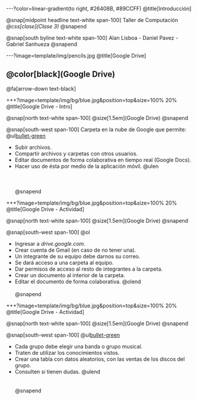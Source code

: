 ---?color=linear-gradient(to right, #26408B, #89CCFF)
@title[Introducción]

@snap[midpoint headline text-white span-100]
Taller de Computación<br>
*@css[clase](Clase 3)*
@snapend

@snap[south byline text-white span-100]
Alan Lisboa - Daniel Pavez - Gabriel Sanhueza
@snapend


---?image=template/img/pencils.jpg
@title[Google Drive]

## @color[black](Google Drive)

@fa[arrow-down text-black]

+++?image=template/img/bg/blue.jpg&position=top&size=100% 20%
@title[Google Drive - Intro]

@snap[north text-white span-100]
@size[1.5em](Google Drive)
@snapend

@snap[south-west span-100]
Carpeta en la nube de Google que permite:
@ul[bullet-green](false)
- Subir archivos.
- Compartir archivos y carpetas con otros usuarios.
- Editar documentos de forma colaborativa en tiempo real (Google Docs).
- Hacer uso de ésta por medio de la aplicación móvil.
@ulen
<br><br><br><br>
@snapend


+++?image=template/img/bg/blue.jpg&position=top&size=100% 20%
@title[Google Drive - Actividad]

@snap[north text-white span-100]
@size[1.5em](Google Drive)
@snapend

@snap[south-west span-100]
@ol
- Ingresar a *drive.google.com*.
- Crear cuenta de Gmail (en caso de no tener una).
- Un integrante de su equipo debe darnos su correo.
- Se dará acceso a una carpeta al equipo.
- Dar permisos de acceso al resto de integrantes a la carpeta.
- Crear un documento al interior de la carpeta.
- Editar el documento de forma colaborativa.
@olend
<br><br>
@snapend


+++?image=template/img/bg/blue.jpg&position=top&size=100% 20%
@title[Google Drive - Actividad]

@snap[north text-white span-100]
@size[1.5em](Google Drive)
@snapend

@snap[south-west span-100]
@ul[bullet-green](false)
- Cada grupo debe elegir una banda o grupo musical.
- Traten de utilizar los conocimientos vistos.
- Crear una tabla con datos aleatorios, con las ventas de los discos del grupo.
- Consulten si tienen dudas.
@ulend
<br><br><br>
@snapend

